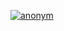 [![anonym](https://github.com/pxcs/px/assets/151133481/88b89d5f-1ed1-4050-b13c-5baa51736ca2)](https://github.com/pxcs/)
